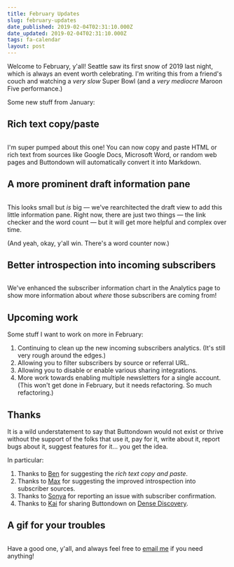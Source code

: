 ```yaml
---
title: February Updates
slug: february-updates
date_published: 2019-02-04T02:31:10.000Z
date_updated: 2019-02-04T02:31:10.000Z
tags: fa-calendar
layout: post
---
```


<p>Welcome to February, y'all! Seattle saw its first snow of 2019 last night, which is always an event worth celebrating.  I'm writing this from a friend's couch and watching a <em>very slow</em> Super Bowl (and a <em>very mediocre</em> Maroon Five performance.)</p>
<p>Some new stuff from January:</p>
<h2 id="richtextcopypaste">Rich text copy/paste</h2>
<p><img src="https://i.imgur.com/knAFRsx.gif" alt=""></p>
<p>I'm super pumped about this one!  You can now copy and paste HTML or rich text from sources like Google Docs, Microsoft Word, or random web pages and Buttondown will automatically convert it into Markdown.</p>
<h2 id="amoreprominentdraftinformationpane">A more prominent draft information pane</h2>
<p><img src="https://i.imgur.com/KWQnVNP.gif" alt=""></p>
<p>This looks small but <em>is</em> big — we've rearchitected the draft view to add this little information pane.  Right now, there are just two things — the link checker and the word count — but it will get more helpful and complex over time.</p>
<p>(And yeah, okay, y'all win.  There's a word counter now.)</p>
<h2 id="betterintrospectionintoincomingsubscribers">Better introspection into incoming subscribers</h2>
<p><img src="https://i.imgur.com/kqpny9i.gif" alt=""></p>
<p>We've enhanced the subscriber information chart in the Analytics page to show more information about <em>where</em> those subscribers are coming from!</p>
<h2 id="upcomingwork">Upcoming work</h2>
<p>Some stuff I want to work on more in February:</p>
<ol>
<li>Continuing to clean up the new incoming subscribers analytics.  (It's still very rough around the edges.)</li>
<li>Allowing you to filter subscribers by source or referral URL.</li>
<li>Allowing you to disable or enable various sharing integrations.</li>
<li>More work towards enabling multiple newsletters for a single account.  (This won't get done in February, but it needs refactoring.  So much refactoring.)</li>
</ol>
<h2 id="thanks">Thanks</h2>
<p>It is a wild understatement to say that Buttondown would not exist or thrive without the support of the folks that use it, pay for it, write about it, report bugs about it, suggest features for it... you get the idea.</p>
<p>In particular:</p>
<ol>
<li>Thanks to <a href="https://startupsesame.com">Ben</a> for suggesting the <em>rich text copy and paste</em>.</li>
<li>Thanks to <a href="https://mxstbr.com/">Max</a> for suggesting the improved introspection into subscriber sources.</li>
<li>Thanks to <a href="https://t.co/l66BbKV5pZ">Sonya</a> for reporting an issue with subscriber confirmation.</li>
<li>Thanks to <a href="https://www.brizk.com/">Kai</a> for sharing Buttondown on <a href="https://www.densediscovery.com/">Dense Discovery</a>.</li>
</ol>
<h2 id="agifforyourtroubles">A gif for your troubles</h2>
<p><img src="https://media3.giphy.com/media/8PA8Ew3nw97yg/200w.webp?cid=3640f6095c57952555376a654592a5db" alt=""></p>
<p>Have a good one, y'all, and always feel free to <a href="mailto:justin@buttondown.email">email me</a> if you need anything!</p>
